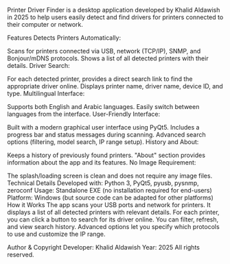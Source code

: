 Printer Driver Finder is a desktop application developed by Khalid Aldawish in 2025 to help users easily detect and find drivers for printers connected to their computer or network.

Features
Detects Printers Automatically:

Scans for printers connected via USB, network (TCP/IP), SNMP, and Bonjour/mDNS protocols.
Shows a list of all detected printers with their details.
Driver Search:

For each detected printer, provides a direct search link to find the appropriate driver online.
Displays printer name, driver name, device ID, and type.
Multilingual Interface:

Supports both English and Arabic languages.
Easily switch between languages from the interface.
User-Friendly Interface:

Built with a modern graphical user interface using PyQt5.
Includes a progress bar and status messages during scanning.
Advanced search options (filtering, model search, IP range setup).
History and About:

Keeps a history of previously found printers.
"About" section provides information about the app and its features.
No Image Requirement:

The splash/loading screen is clean and does not require any image files.
Technical Details
Developed with: Python 3, PyQt5, pyusb, pysnmp, zeroconf
Usage: Standalone EXE (no installation required for end-users)
Platform: Windows (but source code can be adapted for other platforms)
How it Works
The app scans your USB ports and network for printers.
It displays a list of all detected printers with relevant details.
For each printer, you can click a button to search for its driver online.
You can filter, refresh, and view search history.
Advanced options let you specify which protocols to use and customize the IP range.



Author & Copyright
Developer: Khalid Aldawish
Year: 2025
All rights reserved.

